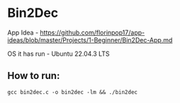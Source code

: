# Bin2Dec

App Idea - https://github.com/florinpop17/app-ideas/blob/master/Projects/1-Beginner/Bin2Dec-App.md

OS it has run - Ubuntu 22.04.3 LTS

## How to run:
```gcc bin2dec.c -o bin2dec -lm && ./bin2dec```
